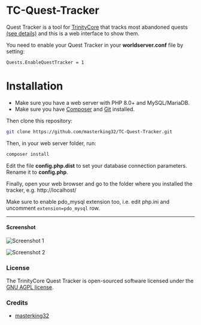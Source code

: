 TC-Quest-Tracker
================

Quest Tracker is a tool for [TrinityCore](https://github.com/TrinityCore/TrinityCore) that tracks most abandoned quests [(see details)](https://github.com/TrinityCore/TrinityCore/pull/13353) and this is a web interface to show them.

You need to enable your Quest Tracker in your **worldserver.conf** file by setting:

```
Quests.EnableQuestTracker = 1
```

# Installation

- Make sure you have a web server with PHP 8.0+ and MySQL/MariaDB.
- Make sure you have [Composer](https://getcomposer.org/) and [Git](https://git-scm.com/) installed.

Then clone this repository:

```bash
git clone https://github.com/masterking32/TC-Quest-Tracker.git
```

Then, in your web server folder, run:

```bash
composer install
```

Edit the file **config.php.dist** to set your database connection parameters.
Rename it to **config.php**.

Finally, open your web browser and go to the folder where you installed the tracker, e.g. http://localhost/

Make sure to enable pdo_mysql extension too, i.e. edit php.ini and uncomment ```extension=pdo_mysql``` row.

---

#### Screenshot

![Screenshot 1](https://raw.githubusercontent.com/masterking32/TC-Quest-Tracker/refs/heads/master/screenshot1.png)

![Screenshot 2](https://raw.githubusercontent.com/masterking32/TC-Quest-Tracker/refs/heads/master/screenshot2.png)

### License

The TrinityCore Quest Tracker is open-sourced software licensed under the [GNU AGPL license](https://github.com/ShinDarth/TC-Quest-Tracker/blob/master/LICENSE).


### Credits
- [masterking32](https://github.com/masterking32) 
